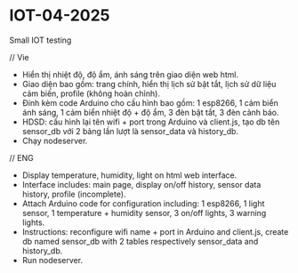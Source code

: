 # IOT-04-2025
Small IOT testing

// Vie
- Hiển thị nhiệt độ, độ ẩm, ánh sáng trên giao diện web html.
- Giao diện bao gồm: trang chính, hiển thị lịch sử bật tắt, lịch sử dữ liệu cảm biến, profile (không hoàn chỉnh).
- Đính kèm code Arduino cho cấu hình bao gồm: 1 esp8266, 1 cảm biển ánh sáng, 1 cảm biển nhiệt độ + độ ẩm, 3 đèn bật tắt, 3 đèn cảnh báo.
- HDSD: cấu hình lại tên wifi + port trong Arduino và client.js, tạo db tên sensor_db với 2 bảng lần lượt là sensor_data và history_db.
- Chạy nodeserver.
  
// ENG
- Display temperature, humidity, light on html web interface.
- Interface includes: main page, display on/off history, sensor data history, profile (incomplete).
- Attach Arduino code for configuration including: 1 esp8266, 1 light sensor, 1 temperature + humidity sensor, 3 on/off lights, 3 warning lights.
- Instructions: reconfigure wifi name + port in Arduino and client.js, create db named sensor_db with 2 tables respectively sensor_data and history_db.
- Run nodeserver.
